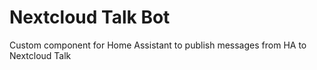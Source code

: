 # Nextcloud Talk Bot
Custom component for Home Assistant to publish messages from HA to Nextcloud Talk
